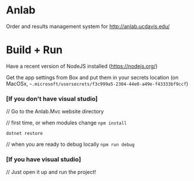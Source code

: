 # Anlab

Order and results management system for http://anlab.ucdavis.edu/

# Build + Run

Have a recent version of NodeJS installed (https://nodejs.org/)

Get the app settings from Box and put them in your secrets location (on MacOSx, `~.microsoft/usersecrets/f3c999a5-2304-44e0-a49e-f43333bf9ccf`)

### [If you don't have visual studio]
// Go to the Anlab.Mvc website directory 

// first time, or when modules change
`npm install`

`dotnet restore`

// when you are ready to debug locally
`npm run debug`

### [If you have visual studio]
// Just open it up and run the project!
